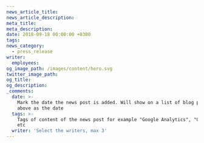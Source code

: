 ```yaml
---
news_article_title:
news_article_description:
meta_title:
meta_description:
date: 2018-09-18 00:00:00 +0300
tags:
news_category:
  - press_release
writer:
  employees:
og_image_path: /images/content/hero.svg
twitter_image_path:
og_title:
og_description:
_comments:
  date: >-
    Mark the date the news post is added. Will show on a list of blog posts
    above as the date
  tags: >-
    Tags of content of the news post for example "Google Analytics", "GitHub"
    etc
  writer: 'Select the writers, max 3'
---
```

